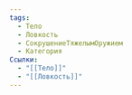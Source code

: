 ```yaml
---
tags:
  - Тело
  - Ловкость
  - СокрушениеТяжелымОружием
  - Категория
Ссылки:
  - "[[Тело]]"
  - "[[Ловкость]]"
---
```

